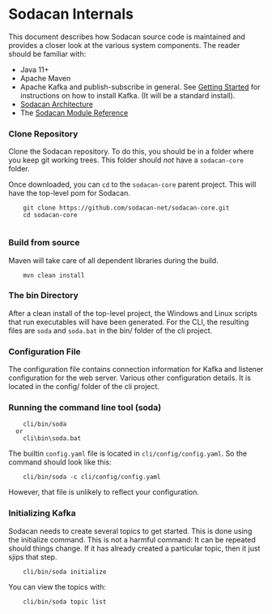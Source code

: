 # Sodacan Internals
This document describes how Sodacan source code is maintained and provides a closer look at the various system components.
The reader should be familiar with:

- Java 11+
- Apache Maven
- Apache Kafka and publish-subscribe in general. See <a href="gettingStarted.md">Getting Started</a> for instructions on how to install
Kafka. (It will be a standard install).
- <a href="architecture.md">Sodacan Architecture</a>
- The <a href="moduleReference.md">Sodacan Module Reference</a>

### Clone Repository
Clone the Sodacan repository. To do this, you should be in a folder where you keep git working trees. This folder 
should *not* have a `sodacan-core` folder.

Once downloaded, you can `cd` to the `sodacan-core` parent project. This will have the top-level pom for Sodacan.

```
    git clone https://github.com/sodacan-net/sodacan-core.git
    cd sodacan-core
    
```
 
### Build from source
Maven will take care of all dependent libraries during the build.

```
    mvn clean install

```

### The bin Directory
After a clean install of the top-level project, the Windows and Linux scripts that run executables will have been generated. For the CLI, the resulting files are `soda` and `soda.bat` in the bin/ folder of the cli project.

### Configuration File
The configuration file contains connection information for Kafka and listener configuration for the web server. Various other configuration details.
It is located in the config/ folder of the cli project.

### Running the command line tool (soda)

```
    cli/bin/soda
  or  
    cli\bin\soda.bat
```

The builtin `config.yaml` file is located in `cli/config/config.yaml`. So the command should look like this:

```
    cli/bin/soda -c cli/config/config.yaml
```

However, that file is unlikely to reflect your configuration.

### Initializing Kafka
Sodacan needs to create several topics to get started. This is done using the initialize command. This is not a harmful command: It can be repeated should things change. If it has already created a particular topic, then it just sjips that step.

```
	cli/bin/soda initialize
```

You can view the topics with:

```
	cli/bin/soda topic list
```

